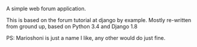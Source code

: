 A simple web forum application.

This is based on the forum tutorial at django by example.
Mostly re-written from ground up, based on Python 3.4 and Django 1.8

PS: Marioshoni is just a name I like, any other would do just fine.
